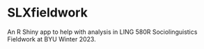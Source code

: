 # SLXfieldwork
An R Shiny app to help with analysis in LING 580R Sociolinguistics Fieldwork at BYU Winter 2023.
